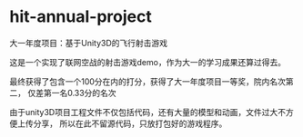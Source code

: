 # hit-annual-project
大一年度项目：基于Unity3D的飞行射击游戏

这是一个实现了联网空战的射击游戏demo，作为大一的学习成果还算过得去。

最终获得了包含一个100分在内的打分，获得了大一年度项目一等奖，院内名次第二，
仅差第一名0.33分的名次

由于unity3D项目工程文件不仅包括代码，还有大量的模型和动画，文件过大不方便上传分享，
所以在此不留源代码，只放打包好的游戏程序。
